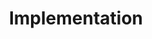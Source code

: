 ---
layout: list
title: Implementation
slug: research/implementation
description: >
  This subcategory focuses on practical reproductions and implementations of research papers. 
  It includes code experiments, technical validations, and insights gained during hands-on trials.
sitemap: true
---